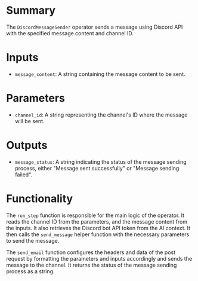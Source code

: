 # Summary

The `DiscordMessageSender` operator sends a message using Discord API with the specified message content and channel ID.

# Inputs

-   `message_content`: A string containing the message content to be sent.

# Parameters

-   `channel_id`: A string representing the channel's ID where the message will be sent.

# Outputs

-   `message_status`: A string indicating the status of the message sending process, either "Message sent successfully" or "Message sending failed".

# Functionality

The `run_step` function is responsible for the main logic of the operator. It reads the channel ID from the parameters, and the message content from the inputs. It also retrieves the Discord bot API token from the AI context. It then calls the `send_message` helper function with the necessary parameters to send the message.

The `send_email` function configures the headers and data of the post request by formatting the parameters and inputs accordingly and sends the message to the channel. It returns the status of the message sending process as a string.
